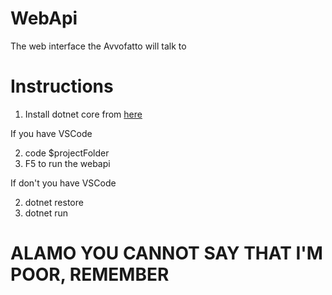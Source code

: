 # WebApi
The web interface the Avvofatto will talk to

# Instructions
1. Install dotnet core from [here]( https://www.microsoft.com/net/download)

If you have VSCode

2. code $projectFolder
3. F5 to run the webapi

If don't you have VSCode

2. dotnet restore
3. dotnet run


# ALAMO YOU CANNOT SAY THAT I'M POOR, REMEMBER